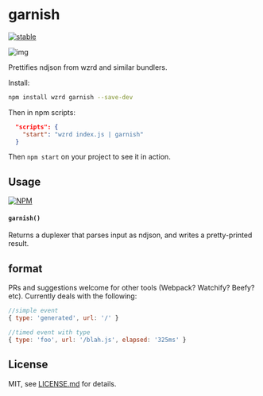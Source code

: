 # garnish

[![stable](http://badges.github.io/stability-badges/dist/stable.svg)](http://github.com/badges/stability-badges)

![img](http://i.imgur.com/5A4b6hT.png)

Prettifies ndjson from wzrd and similar bundlers. 

Install: 

```sh
npm install wzrd garnish --save-dev
```

Then in npm scripts:

```json
  "scripts": {
    "start": "wzrd index.js | garnish"
  }
```

Then `npm start` on your project to see it in action. 

## Usage

[![NPM](https://nodei.co/npm/garnish.png)](https://www.npmjs.com/package/garnish)

#### `garnish()`

Returns a duplexer that parses input as ndjson, and writes a pretty-printed result. 

## format

PRs and suggestions welcome for other tools (Webpack? Watchify? Beefy? etc). Currently deals with the following:

```js
//simple event
{ type: 'generated', url: '/' }

//timed event with type
{ type: 'foo', url: '/blah.js', elapsed: '325ms' }
```

## License

MIT, see [LICENSE.md](http://github.com/mattdesl/garnish/blob/master/LICENSE.md) for details.
